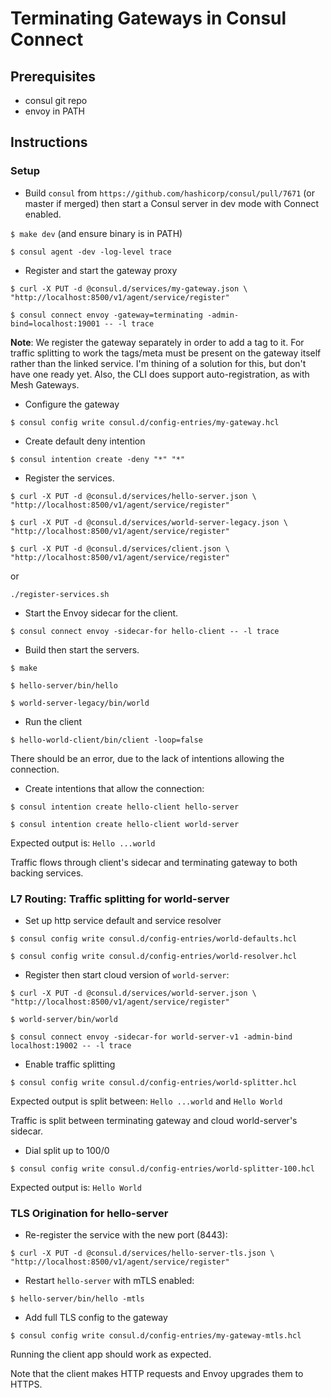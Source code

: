 # Terminating Gateways in Consul Connect

## Prerequisites
- consul git repo
- envoy in PATH

## Instructions
### Setup
* Build `consul` from `https://github.com/hashicorp/consul/pull/7671` (or master if merged) then start a Consul server in dev mode with Connect enabled.

`$ make dev` (and ensure binary is in PATH)

`$ consul agent -dev -log-level trace`

* Register and start the gateway proxy

`$ curl -X PUT -d @consul.d/services/my-gateway.json \
    "http://localhost:8500/v1/agent/service/register"`

`$ consul connect envoy -gateway=terminating -admin-bind=localhost:19001 -- -l trace`

**Note**: We register the gateway separately in order to add a tag to it. For traffic splitting to work the tags/meta must be present on the gateway itself rather than the linked service. I'm thining of a solution for this, but don't have one ready yet. Also, the CLI does support auto-registration, as with Mesh Gateways. 

* Configure the gateway

`$ consul config write consul.d/config-entries/my-gateway.hcl`

* Create default deny intention

`$ consul intention create -deny "*" "*"`

* Register the services.

`$ curl -X PUT -d @consul.d/services/hello-server.json \
    "http://localhost:8500/v1/agent/service/register"`
    
`$ curl -X PUT -d @consul.d/services/world-server-legacy.json \
    "http://localhost:8500/v1/agent/service/register"`

`$ curl -X PUT -d @consul.d/services/client.json \
    "http://localhost:8500/v1/agent/service/register"`

or

`./register-services.sh`

* Start the Envoy sidecar for the client.

`$ consul connect envoy -sidecar-for hello-client -- -l trace`

* Build then start the servers.

`$ make`

`$ hello-server/bin/hello`

`$ world-server-legacy/bin/world`

* Run the client

`$ hello-world-client/bin/client -loop=false`

There should be an error, due to the lack of intentions allowing the connection.

* Create intentions that allow the connection:

`$ consul intention create hello-client hello-server`

`$ consul intention create hello-client world-server`

Expected output is: `Hello ...world`

Traffic flows through client's sidecar and terminating gateway to both backing services.

### L7 Routing: Traffic splitting for world-server

* Set up http service default and service resolver

`$ consul config write consul.d/config-entries/world-defaults.hcl`

`$ consul config write consul.d/config-entries/world-resolver.hcl`

* Register then start cloud version of `world-server`:

`$ curl -X PUT -d @consul.d/services/world-server.json \
    "http://localhost:8500/v1/agent/service/register"`

`$ world-server/bin/world`

`$ consul connect envoy -sidecar-for world-server-v1 -admin-bind localhost:19002 -- -l trace` 

* Enable traffic splitting

`$ consul config write consul.d/config-entries/world-splitter.hcl`

Expected output is split between: `Hello ...world` and `Hello World`

Traffic is split between terminating gateway and cloud world-server's sidecar.

* Dial split up to 100/0

`$ consul config write consul.d/config-entries/world-splitter-100.hcl`

Expected output is: `Hello World`

### TLS Origination for hello-server

* Re-register the service with the new port (8443):

`$ curl -X PUT -d @consul.d/services/hello-server-tls.json \
    "http://localhost:8500/v1/agent/service/register"`

* Restart `hello-server` with mTLS enabled:

`$ hello-server/bin/hello -mtls`

* Add full TLS config to the gateway

`$ consul config write consul.d/config-entries/my-gateway-mtls.hcl`

Running the client app should work as expected.

Note that the client makes HTTP requests and Envoy upgrades them to HTTPS.
